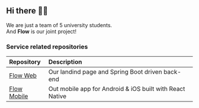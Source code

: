 ## Hi there 👋🏻

We are just a team of 5 university students.<br>
And **Flow** is our joint project!

### Service related repositories
| Repository | Description |
|:---|:---|
| [Flow Web](https://github.com/flow-travel/flow-web) | Our landind page and Spring Boot driven back-end |
| [Flow Mobile](https://github.com/flow-travel/flow-mobile) | Out mobile app for Android & iOS built with React Native |

